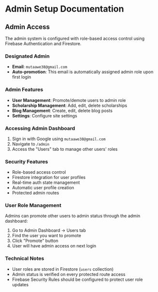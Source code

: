 # Admin Setup Documentation

## Admin Access

The admin system is configured with role-based access control using Firebase Authentication and Firestore.

### Designated Admin

- **Email**: `mutaawe38@gmail.com`
- **Auto-promotion**: This email is automatically assigned admin role upon first login

### Admin Features

- **User Management**: Promote/demote users to admin role
- **Scholarship Management**: Add, edit, delete scholarships
- **Blog Management**: Create, edit, delete blog posts
- **Settings**: Configure site settings

### Accessing Admin Dashboard

1. Sign in with Google using `mutaawe38@gmail.com`
2. Navigate to `/admin`
3. Access the "Users" tab to manage other users' roles

### Security Features

- Role-based access control
- Firestore integration for user profiles
- Real-time auth state management
- Automatic user profile creation
- Protected admin routes

### User Role Management

Admins can promote other users to admin status through the admin dashboard:

1. Go to Admin Dashboard → Users tab
2. Find the user you want to promote
3. Click "Promote" button
4. User will have admin access on next login

### Technical Notes

- User roles are stored in Firestore (`users` collection)
- Admin status is verified on every protected route access
- Firebase Security Rules should be configured to protect user role updates
